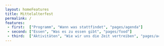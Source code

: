 ```yaml
---
layout: homeFeatures
title: Mittelalterfest
permalink: /
features:
 - first:  ["Programm", "Wann was stattfindet", "pages/agenda"]
 - second: ["Essen", "Was es zu essen gibt", "pages/food"]
 - third:  ["Aktivitäten", "Wie wir uns die Zeit vertreiben", "pages/activities"]
---
```

